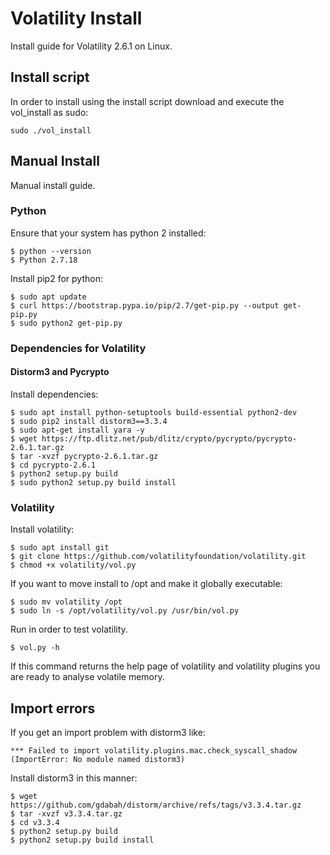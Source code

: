 # Volatility Install
Install guide for Volatility 2.6.1 on Linux.
## Install script
In order to install using the install script download and execute the vol_install as sudo:
```
sudo ./vol_install
```

## Manual Install
Manual install guide.

### Python
Ensure that your system has python 2 installed:
```
$ python --version
$ Python 2.7.18
```

Install pip2 for python:
``` 
$ sudo apt update
$ curl https://bootstrap.pypa.io/pip/2.7/get-pip.py --output get-pip.py
$ sudo python2 get-pip.py
```

### Dependencies for Volatility 
#### Distorm3 and Pycrypto
Install dependencies:
```
$ sudo apt install python-setuptools build-essential python2-dev
$ sudo pip2 install distorm3==3.3.4
$ sudo apt-get install yara -y
$ wget https://ftp.dlitz.net/pub/dlitz/crypto/pycrypto/pycrypto-2.6.1.tar.gz
$ tar -xvzf pycrypto-2.6.1.tar.gz
$ cd pycrypto-2.6.1
$ python2 setup.py build
$ sudo python2 setup.py build install
```

### Volatility
Install volatility:
```
$ sudo apt install git
$ git clone https://github.com/volatilityfoundation/volatility.git
$ chmod +x volatility/vol.py
```

If you want to move install to /opt and make it globally executable:
```
$ sudo mv volatility /opt
$ sudo ln -s /opt/volatility/vol.py /usr/bin/vol.py
```

Run in order to test volatility.
```
$ vol.py -h
```
If this command returns the help page of volatility and volatility plugins you are ready to analyse volatile memory.

## Import errors
If you get an import problem with distorm3 like:
```
*** Failed to import volatility.plugins.mac.check_syscall_shadow (ImportError: No module named distorm3)
```

Install distorm3 in this manner:
```
$ wget https://github.com/gdabah/distorm/archive/refs/tags/v3.3.4.tar.gz
$ tar -xvzf v3.3.4.tar.gz
$ cd v3.3.4
$ python2 setup.py build
$ python2 setup.py build install
```


